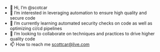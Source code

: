 - 👋 Hi, I’m @scotcar
- 👀 I’m interested in leveraging automation to ensure high quality and secure code
- 🌱 I’m currently learning automated security checks on code as well as optimizing ci/cd pipelines
- 💞️ I’m looking to collaborate on techniques and practices to drive higher quality code
- 📫 How to reach me scottcar@live.com  

<!---
scotcar/scotcar is a ✨ special ✨ repository because its `README.md` (this file) appears on your GitHub profile.
You can click the Preview link to take a look at your changes.
--->
